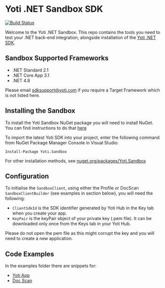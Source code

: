 # Yoti .NET Sandbox SDK

[![Build Status](https://dev.azure.com/yoti/Dotnet%20SDK%20Sandbox/_apis/build/status/getyoti.yoti-dotnet-sdk-sandbox?branchName=master)](https://dev.azure.com/yoti/Dotnet%20SDK%20Sandbox/_build/latest?definitionId=9&branchName=master)

Welcome to the Yoti .NET Sandbox. This repo contains the tools you need to test your .NET back-end integration, alongside installation of the [Yoti .NET SDK](https://github.com/getyoti/yoti-dotnet-sdk).

## Sandbox Supported Frameworks
- .NET Standard 2.1
- .NET Core App 3.1
- .NET 4.8

Please email [sdksupport@yoti.com](mailto:sdksupport@yoti.com) if you require a Target Framework which is not listed here.

## Installing the Sandbox

To install the Yoti Sandbox NuGet package you will need to install NuGet. You can find instructions to do that [here](http://docs.nuget.org/ndocs/guides/install-nuget)

To import the latest Yoti SDK into your project, enter the following command from NuGet Package Manager Console in Visual Studio:

```
Install-Package Yoti.Sandbox
```

For other installation methods, see [nuget.org/packages/Yoti.Sandbox](https://www.nuget.org/packages/Yoti.Sandbox)

## Configuration

To initialise the `SandboxClient`, using either the Profile or DocScan `SandboxClientBuilder` (see examples in section below), you will need the following:

* `ClientSdkId` is the SDK identifier generated by Yoti Hub in the Key tab when you create your app. 
* `KeyPair` is the keyPair object of your private key (.pem file). It can be downloaded only once from the Keys tab in your Yoti Hub.

Please do not open the pem file as this might corrupt the key and you will need to create a new application.

## Code Examples

In the examples folder there are snippets for:
- [Yoti App](/Examples/Yoti.Auth.Sandbox.Examples/ProfileSandboxExample.cs)
- [Doc Scan](/Examples/Yoti.Auth.Sandbox.Examples/DocScanSandboxExample.cs)